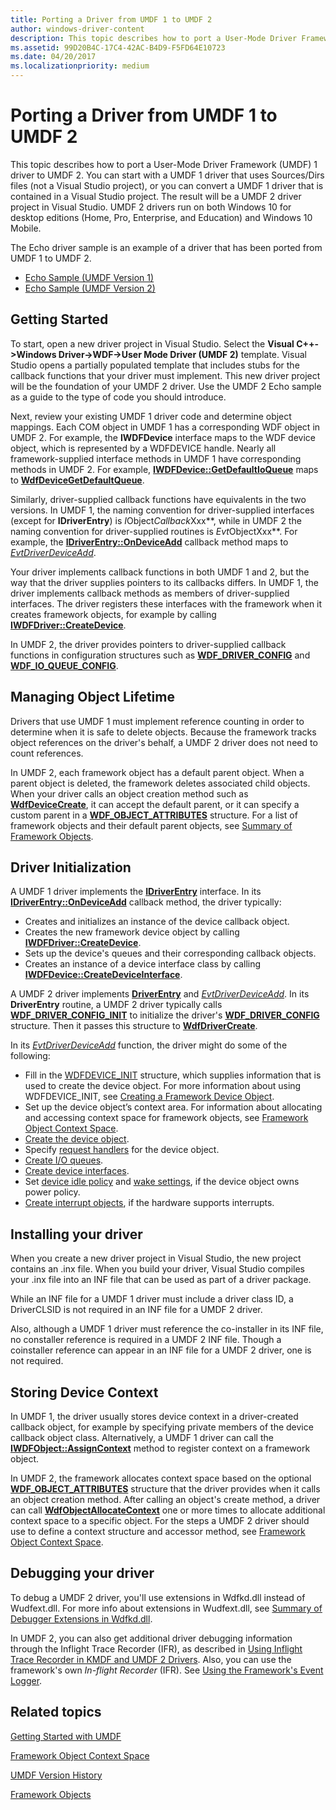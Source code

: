 ```yaml
---
title: Porting a Driver from UMDF 1 to UMDF 2
author: windows-driver-content
description: This topic describes how to port a User-Mode Driver Framework (UMDF) 1 driver to UMDF 2.
ms.assetid: 99D20B4C-17C4-42AC-B4D9-F5FD64E10723
ms.date: 04/20/2017
ms.localizationpriority: medium
---
```


# Porting a Driver from UMDF 1 to UMDF 2


This topic describes how to port a User-Mode Driver Framework (UMDF) 1 driver to UMDF 2. You can start with a UMDF 1 driver that uses Sources/Dirs files (not a Visual Studio project), or you can convert a UMDF 1 driver that is contained in a Visual Studio project. The result will be a UMDF 2 driver project in Visual Studio. UMDF 2 drivers run on both Windows 10 for desktop editions (Home, Pro, Enterprise, and Education) and Windows 10 Mobile.

The Echo driver sample is an example of a driver that has been ported from UMDF 1 to UMDF 2.

-   [Echo Sample (UMDF Version 1)](http://go.microsoft.com/fwlink/p/?LinkId=617707)
-   [Echo Sample (UMDF Version 2)](http://go.microsoft.com/fwlink/p/?LinkId=617708)

## Getting Started


To start, open a new driver project in Visual Studio. Select the **Visual C++-&gt;Windows Driver-&gt;WDF-&gt;User Mode Driver (UMDF 2)** template. Visual Studio opens a partially populated template that includes stubs for the callback functions that your driver must implement. This new driver project will be the foundation of your UMDF 2 driver. Use the UMDF 2 Echo sample as a guide to the type of code you should introduce.

Next, review your existing UMDF 1 driver code and determine object mappings. Each COM object in UMDF 1 has a corresponding WDF object in UMDF 2. For example, the **IWDFDevice** interface maps to the WDF device object, which is represented by a WDFDEVICE handle. Nearly all framework-supplied interface methods in UMDF 1 have corresponding methods in UMDF 2. For example, [**IWDFDevice::GetDefaultIoQueue**](https://msdn.microsoft.com/library/windows/hardware/ff558830) maps to [**WdfDeviceGetDefaultQueue**](https://msdn.microsoft.com/library/windows/hardware/ff545965).

Similarly, driver-supplied callback functions have equivalents in the two versions. In UMDF 1, the naming convention for driver-supplied interfaces (except for **IDriverEntry**) is *I*Object*Callback*Xxx**, while in UMDF 2 the naming convention for driver-supplied routines is *Evt*ObjectXxx**. For example, the [**IDriverEntry::OnDeviceAdd**](https://msdn.microsoft.com/library/windows/hardware/ff554896) callback method maps to [*EvtDriverDeviceAdd*](https://msdn.microsoft.com/library/windows/hardware/ff541693).

Your driver implements callback functions in both UMDF 1 and 2, but the way that the driver supplies pointers to its callbacks differs. In UMDF 1, the driver implements callback methods as members of driver-supplied interfaces. The driver registers these interfaces with the framework when it creates framework objects, for example by calling [**IWDFDriver::CreateDevice**](https://msdn.microsoft.com/library/windows/hardware/ff558899).

In UMDF 2, the driver provides pointers to driver-supplied callback functions in configuration structures such as [**WDF\_DRIVER\_CONFIG**](https://msdn.microsoft.com/library/windows/hardware/ff551300) and [**WDF\_IO\_QUEUE\_CONFIG**](https://msdn.microsoft.com/library/windows/hardware/ff552359).

## Managing Object Lifetime


Drivers that use UMDF 1 must implement reference counting in order to determine when it is safe to delete objects. Because the framework tracks object references on the driver's behalf, a UMDF 2 driver does not need to count references.

In UMDF 2, each framework object has a default parent object. When a parent object is deleted, the framework deletes associated child objects. When your driver calls an object creation method such as [**WdfDeviceCreate**](https://msdn.microsoft.com/library/windows/hardware/ff545926), it can accept the default parent, or it can specify a custom parent in a [**WDF\_OBJECT\_ATTRIBUTES**](https://msdn.microsoft.com/library/windows/hardware/ff552400) structure. For a list of framework objects and their default parent objects, see [Summary of Framework Objects](summary-of-framework-objects.md).

## Driver Initialization


A UMDF 1 driver implements the [**IDriverEntry**](https://msdn.microsoft.com/library/windows/hardware/ff554885) interface. In its [**IDriverEntry::OnDeviceAdd**](https://msdn.microsoft.com/library/windows/hardware/ff554896) callback method, the driver typically:

-   Creates and initializes an instance of the device callback object.
-   Creates the new framework device object by calling [**IWDFDriver::CreateDevice**](https://msdn.microsoft.com/library/windows/hardware/ff558899).
-   Sets up the device's queues and their corresponding callback objects.
-   Creates an instance of a device interface class by calling [**IWDFDevice::CreateDeviceInterface**](https://msdn.microsoft.com/library/windows/hardware/ff557016).

A UMDF 2 driver implements [**DriverEntry**](https://msdn.microsoft.com/library/windows/hardware/ff540807) and [*EvtDriverDeviceAdd*](https://msdn.microsoft.com/library/windows/hardware/ff541693). In its **DriverEntry** routine, a UMDF 2 driver typically calls [**WDF\_DRIVER\_CONFIG\_INIT**](https://msdn.microsoft.com/library/windows/hardware/ff551302) to initialize the driver's [**WDF\_DRIVER\_CONFIG**](https://msdn.microsoft.com/library/windows/hardware/ff551300) structure. Then it passes this structure to [**WdfDriverCreate**](https://msdn.microsoft.com/library/windows/hardware/ff547175).

In its [*EvtDriverDeviceAdd*](https://msdn.microsoft.com/library/windows/hardware/ff541693) function, the driver might do some of the following:

-   Fill in the [WDFDEVICE\_INIT](https://msdn.microsoft.com/library/windows/hardware/ff546951) structure, which supplies information that is used to create the device object. For more information about using WDFDEVICE\_INIT, see [Creating a Framework Device Object](creating-a-framework-device-object.md).
-   Set up the device object’s context area. For information about allocating and accessing context space for framework objects, see [Framework Object Context Space](framework-object-context-space.md).
-   [Create the device object](creating-a-framework-device-object.md).
-   Specify [request handlers](request-handlers.md) for the device object.
-   [Create I/O queues](creating-i-o-queues.md).
-   [Create device interfaces](using-device-interfaces.md).
-   Set [device idle policy](supporting-idle-power-down.md) and [wake settings](supporting-system-wake-up.md), if the device object owns power policy.
-   [Create interrupt objects](creating-an-interrupt-object.md), if the hardware supports interrupts.

## Installing your driver


When you create a new driver project in Visual Studio, the new project contains an .inx file. When you build your driver, Visual Studio compiles your .inx file into an INF file that can be used as part of a driver package.

While an INF file for a UMDF 1 driver must include a driver class ID, a DriverCLSID is not required in an INF file for a UMDF 2 driver.

Also, although a UMDF 1 driver must reference the co-installer in its INF file, no constaller reference is required in a UMDF 2 INF file. Though a coinstaller reference can appear in an INF file for a UMDF 2 driver, one is not required.

## Storing Device Context


In UMDF 1, the driver usually stores device context in a driver-created callback object, for example by specifying private members of the device callback object class. Alternatively, a UMDF 1 driver can call the [**IWDFObject::AssignContext**](https://msdn.microsoft.com/library/windows/hardware/ff560208) method to register context on a framework object.

In UMDF 2, the framework allocates context space based on the optional [**WDF\_OBJECT\_ATTRIBUTES**](https://msdn.microsoft.com/library/windows/hardware/ff552400) structure that the driver provides when it calls an object creation method. After calling an object's create method, a driver can call [**WdfObjectAllocateContext**](https://msdn.microsoft.com/library/windows/hardware/ff548723) one or more times to allocate additional context space to a specific object. For the steps a UMDF 2 driver should use to define a context structure and accessor method, see [Framework Object Context Space](framework-object-context-space.md).

## Debugging your driver


To debug a UMDF 2 driver, you'll use extensions in Wdfkd.dll instead of Wudfext.dll. For more info about extensions in Wudfext.dll, see [Summary of Debugger Extensions in Wdfkd.dll](debugger-extensions-for-kmdf-drivers.md).

In UMDF 2, you can also get additional driver debugging information through the Inflight Trace Recorder (IFR), as described in [Using Inflight Trace Recorder in KMDF and UMDF 2 Drivers](using-wpp-software-tracing-in-kmdf-and-umdf-2-drivers.md). Also, you can use the framework's own *In-flight Recorder* (IFR). See [Using the Framework's Event Logger](using-the-framework-s-event-logger.md).

## Related topics


[Getting Started with UMDF](getting-started-with-umdf-version-2.md)

[Framework Object Context Space](framework-object-context-space.md)

[UMDF Version History](umdf-version-history.md)

[Framework Objects](framework-objects.md)

 

 






